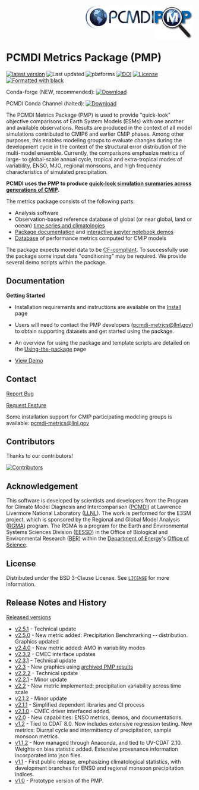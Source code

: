 <div>
<img src="share/pcmdi/PMPLogo_1359x1146px_300dpi.png" height="90" align="right" />
<img src="share/pcmdi/PCMDILogo_400x131px_72dpi.png" height="60" align="right" />
</div>

<br><br><br><br>

# PCMDI Metrics Package (PMP)


[![latest version](https://anaconda.org/conda-forge/pcmdi_metrics/badges/version.svg)](https://anaconda.org/conda-forge/pcmdi_metrics/)
![Last updated](https://anaconda.org/conda-forge/pcmdi_metrics/badges/latest_release_date.svg)
![platforms](https://img.shields.io/badge/platforms-linux%20|%20osx-lightgrey.svg)
[![DOI](https://zenodo.org/badge/doi/10.5281/zenodo.592790.svg)](https://doi.org/10.5281/zenodo.592790)
[![License](https://anaconda.org/conda-forge/pcmdi_metrics/badges/license.svg)](https://github.com/PCMDI/pcmdi_metrics/blob/main/LICENSE)
[![Formatted with black](https://img.shields.io/badge/code%20style-black-000000.svg)](https://github.com/python/black)

Conda-forge (NEW, recommended):
[![Download](https://anaconda.org/conda-forge/pcmdi_metrics/badges/downloads.svg)](https://anaconda.org/conda-forge/pcmdi_metrics/)

PCMDI Conda Channel (halted):
[![Download](https://anaconda.org/pcmdi/pcmdi_metrics/badges/downloads.svg)](https://anaconda.org/pcmdi/pcmdi_metrics)

The PCMDI Metrics Package (PMP) is used to provide "quick-look" objective comparisons of Earth System Models (ESMs) with one another and available observations.  Results are produced in the context of all model simulations contributed to CMIP6 and earlier CMIP phases.  Among other purposes, this enables modeling groups to evaluate changes during the development cycle in the context of the structural error distribution of the multi-model ensemble. Currently, the comparisons emphasize metrics of large- to global-scale annual cycle, tropical and extra-tropical modes of variability, ENSO, MJO, regional monsoons, and high frequency characteristics of simulated precipitation.

**PCMDI uses the PMP to produce [quick-look simulation summaries across generations of CMIP](https://pcmdi.llnl.gov/research/metrics/).**

The metrics package consists of the following parts: 
* Analysis software
* Observation-based reference database of global (or near global, land or ocean) [time series and climatologies](https://github.com/PCMDI/PCMDIobs-cmor-tables/tree/master/catalogue)
* [Package documentation](http://pcmdi.github.io/pcmdi_metrics/) and [interactive jupyter notebook demos](https://github.com/PCMDI/pcmdi_metrics/blob/main/doc/jupyter/Demo/README.md)
* [Database](https://github.com/PCMDI/pcmdi_metrics_results_archive) of performance metrics computed for CMIP models

The package expects model data to be [CF-compliant](http://cfconventions.org/). To successfully use the package some input data "conditioning" may be required. We provide several demo scripts within the package.


Documentation
-------------

**Getting Started**

* Installation requirements and instructions are available on the [Install](http://pcmdi.github.io/pcmdi_metrics/install.html) page

* Users will need to contact the PMP developers (pcmdi-metrics@llnl.gov) to obtain supporting datasets and get started using the package.

* An overview for using the package and template scripts are detailed on the [Using-the-package](http://pcmdi.github.io/pcmdi_metrics) page

* [View Demo](https://github.com/PCMDI/pcmdi_metrics/blob/main/doc/jupyter/Demo/README.md)


Contact
-------

[Report Bug](https://github.com/PCMDI/pcmdi_metrics/issues)

[Request Feature](https://github.com/PCMDI/pcmdi_metrics/issues)

Some installation support for CMIP participating modeling groups is available: pcmdi-metrics@llnl.gov


Contributors
------------

Thanks to our contributors!

[![Contributors](https://contrib.rocks/image?repo=PCMDI/pcmdi_metrics)](https://github.com/PCMDI/pcmdi_metrics/graphs/contributors)


Acknowledgement
---------------

This software is  developed by scientists and developers from the Program for Climate Model Diagnosis and Intercomparison ([PCMDI][PCMDI]) at Lawrence Livermore National Laboratory ([LLNL][LLNL]). The work is performed for the E3SM project, which is sponsored by the Regional and Global Model Analysis ([RGMA][RGMA]) program. The RGMA is a program for the Earth and Environmental Systems Sciences Division ([EESSD][EESSD]) in the Office of Biological and Environmental Research ([BER][BER]) within the [Department of Energy][DOE]'s [Office of Science][OS].

[PCMDI]: https://pcmdi.llnl.gov/
[LLNL]: https://www.llnl.gov/
[RGMA]: https://climatemodeling.science.energy.gov/program/regional-global-model-analysis
[EESSD]: https://science.osti.gov/ber/Research/eessd
[BER]: https://science.osti.gov/ber
[DOE]: https://www.energy.gov/
[OS]: https://science.osti.gov/


License
-------

Distributed under the BSD 3-Clause License. See [`LICENSE`](https://github.com/PCMDI/pcmdi_metrics/blob/main/LICENSE) for more information.


Release Notes and History
-------------------------

[Released versions](https://github.com/PCMDI/pcmdi_metrics/releases)

- [v2.5.1](https://github.com/PCMDI/pcmdi_metrics/releases/tag/v2.5.1) - Technical update
- [v2.5.0](https://github.com/PCMDI/pcmdi_metrics/releases/tag/v2.5.0) - New metric added: Precipitation Benchmarking -- distribution. Graphics updated
- [v2.4.0](https://github.com/PCMDI/pcmdi_metrics/releases/tag/v2.4.0) - New metric added: AMO in variability modes
- [v2.3.2](https://github.com/PCMDI/pcmdi_metrics/releases/tag/v2.3.2) - CMEC interface updates
- [v2.3.1](https://github.com/PCMDI/pcmdi_metrics/releases/tag/v2.3.1) - Technical update
- [v2.3](https://github.com/PCMDI/pcmdi_metrics/releases/tag/v2.3) - New graphics using [archived PMP results](https://github.com/PCMDI/pcmdi_metrics_results_archive)
- [v2.2.2](https://github.com/PCMDI/pcmdi_metrics/releases/tag/v2.2.2) - Technical update
- [v2.2.1](https://github.com/PCMDI/pcmdi_metrics/releases/tag/v2.2.1) - Minor update
- [v2.2](https://github.com/PCMDI/pcmdi_metrics/releases/tag/v2.2) - New metric implemented: precipitation variability across time scale
- [v2.1.2](https://github.com/PCMDI/pcmdi_metrics/releases/tag/v2.1.2) - Minor update
- [v2.1.1](https://github.com/PCMDI/pcmdi_metrics/releases/tag/v2.1.1) - Simplified dependent libraries and CI process
- [v2.1.0](https://github.com/PCMDI/pcmdi_metrics/releases/tag/v2.1.0) - CMEC driver interfaced added.
- [v2.0](https://github.com/PCMDI/pcmdi_metrics/releases/tag/v2.0) - New capabilities: ENSO metrics, demos, and documentations.
- [v1.2](https://github.com/PCMDI/pcmdi_metrics/releases/tag/v1.2) - Tied to CDAT 8.0.  Now includes extensive regression testing.  New metrics: Diurnal cycle and intermittency of precipitation, sample monsoon metrics.
- [v1.1.2](https://github.com/PCMDI/pcmdi_metrics/releases/tag/v1.1.2) - Now managed through Anaconda, and tied to UV-CDAT 2.10.  Weights on bias statistic added.   Extensive provenance information incorporated into json files.
- [v1.1](https://github.com/PCMDI/pcmdi_metrics/releases/tag/v1.1) - First public release, emphasizing climatological statistics, with development branches for ENSO and regional monsoon precipitation indices.
- [v1.0](https://github.com/PCMDI/pcmdi_metrics/releases/tag/v1.0) - Prototype version of the PMP.
